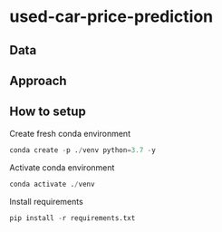 # used-car-price-prediction

## Data

## Approach


## How to setup

Create fresh conda environment
```Python
conda create -p ./venv python=3.7 -y
```

Activate conda environment
```python
conda activate ./venv
```

Install requirements
```Python
pip install -r requirements.txt
```